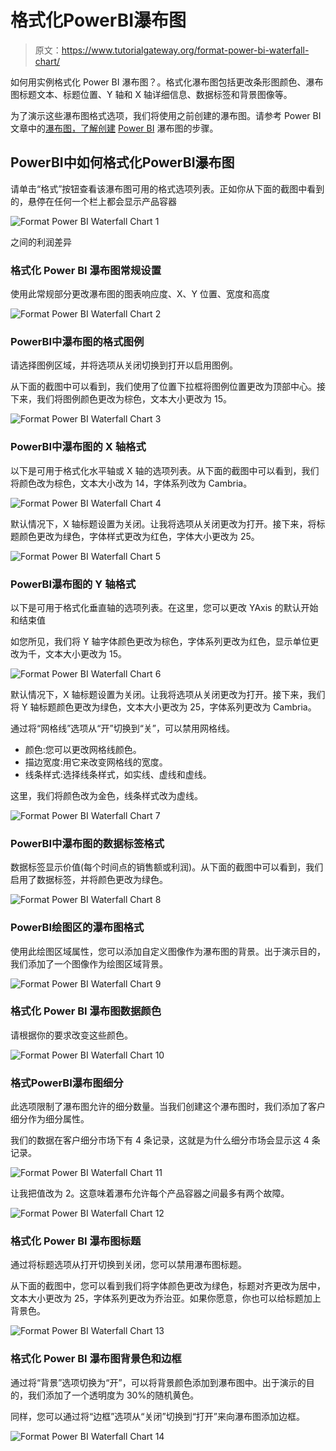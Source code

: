 # 格式化PowerBI瀑布图

> 原文：<https://www.tutorialgateway.org/format-power-bi-waterfall-chart/>

如何用实例格式化 Power BI 瀑布图？。格式化瀑布图包括更改条形图颜色、瀑布图标题文本、标题位置、Y 轴和 X 轴详细信息、数据标签和背景图像等。

为了演示这些瀑布图格式选项，我们将使用之前创建的瀑布图。请参考 Power BI 文章中的[瀑布图，了解创建](https://www.tutorialgateway.org/waterfall-chart-in-power-bi/) [Power BI](https://www.tutorialgateway.org/power-bi-tutorial/) 瀑布图的步骤。

## PowerBI中如何格式化PowerBI瀑布图

请单击“格式”按钮查看该瀑布图可用的格式选项列表。正如你从下面的截图中看到的，悬停在任何一个栏上都会显示产品容器

![Format Power BI Waterfall Chart 1](img/6ad05f82c0ea399d62d8cef732ab51d8.png)

之间的利润差异

### 格式化 Power BI 瀑布图常规设置

使用此常规部分更改瀑布图的图表响应度、X、Y 位置、宽度和高度

![Format Power BI Waterfall Chart 2](img/0eba4394aa0016ff669e66ddfcf1ab9d.png)

### PowerBI中瀑布图的格式图例

请选择图例区域，并将选项从关闭切换到打开以启用图例。

从下面的截图中可以看到，我们使用了位置下拉框将图例位置更改为顶部中心。接下来，我们将图例颜色更改为棕色，文本大小更改为 15。

![Format Power BI Waterfall Chart 3](img/fb07b46aae05f63ef174f3aa08363c69.png)

### PowerBI中瀑布图的 X 轴格式

以下是可用于格式化水平轴或 X 轴的选项列表。从下面的截图中可以看到，我们将颜色改为棕色，文本大小改为 14，字体系列改为 Cambria。

![Format Power BI Waterfall Chart 4](img/72a4e6688a655359258c6ec05b83282b.png)

默认情况下，X 轴标题设置为关闭。让我将选项从关闭更改为打开。接下来，将标题颜色更改为绿色，字体样式更改为红色，字体大小更改为 25。

![Format Power BI Waterfall Chart 5](img/1208abc3200ac2c9fb2f3f4de3659bb9.png)

### PowerBI瀑布图的 Y 轴格式

以下是可用于格式化垂直轴的选项列表。在这里，您可以更改 YAxis 的默认开始和结束值

如您所见，我们将 Y 轴字体颜色更改为棕色，字体系列更改为红色，显示单位更改为千，文本大小更改为 15。

![Format Power BI Waterfall Chart 6](img/716935732ddacb30a1640fc7bbc05cd0.png)

默认情况下，X 轴标题设置为关闭。让我将选项从关闭更改为打开。接下来，我们将 Y 轴标题颜色更改为绿色，文本大小更改为 25，字体系列更改为 Cambria。

通过将“网格线”选项从“开”切换到“关”，可以禁用网格线。

*   颜色:您可以更改网格线颜色。
*   描边宽度:用它来改变网格线的宽度。
*   线条样式:选择线条样式，如实线、虚线和虚线。

这里，我们将颜色改为金色，线条样式改为虚线。

![Format Power BI Waterfall Chart 7](img/d665a22c221a706333fe3fcb3ca28014.png)

### PowerBI中瀑布图的数据标签格式

数据标签显示价值(每个时间点的销售额或利润)。从下面的截图中可以看到，我们启用了数据标签，并将颜色更改为绿色。

![Format Power BI Waterfall Chart 8](img/69824eeb6e3d6ec57dfb2a2509f22ca5.png)

### PowerBI绘图区的瀑布图格式

使用此绘图区域属性，您可以添加自定义图像作为瀑布图的背景。出于演示目的，我们添加了一个图像作为绘图区域背景。

![Format Power BI Waterfall Chart 9](img/33a121a5830943f86198c20c0f064b54.png)

### 格式化 Power BI 瀑布图数据颜色

请根据你的要求改变这些颜色。

![Format Power BI Waterfall Chart 10](img/209488e768d557c6aa6f40db718cc327.png)

### 格式PowerBI瀑布图细分

此选项限制了瀑布图允许的细分数量。当我们创建这个瀑布图时，我们添加了客户细分作为细分属性。

我们的数据在客户细分市场下有 4 条记录，这就是为什么细分市场会显示这 4 条记录。

![Format Power BI Waterfall Chart 11](img/a9fe7fd68f284f2298dac014e8f9bfd4.png)

让我把值改为 2。这意味着瀑布允许每个产品容器之间最多有两个故障。

![Format Power BI Waterfall Chart 12](img/08b5a36df39d041cf82aa8487d1806dc.png)

### 格式化 Power BI 瀑布图标题

通过将标题选项从打开切换到关闭，您可以禁用瀑布图标题。

从下面的截图中，您可以看到我们将字体颜色更改为绿色，标题对齐更改为居中，文本大小更改为 25，字体系列更改为乔治亚。如果你愿意，你也可以给标题加上背景色。

![Format Power BI Waterfall Chart 13](img/ae0864ba45f5c6ad0dd9fd34484d450e.png)

### 格式化 Power BI 瀑布图背景色和边框

通过将“背景”选项切换为“开”，可以将背景颜色添加到瀑布图中。出于演示的目的，我们添加了一个透明度为 30%的随机黄色。

同样，您可以通过将“边框”选项从“关闭”切换到“打开”来向瀑布图添加边框。

![Format Power BI Waterfall Chart 14](img/0ba31de61fa603e4bd1f80e9258d1798.png)